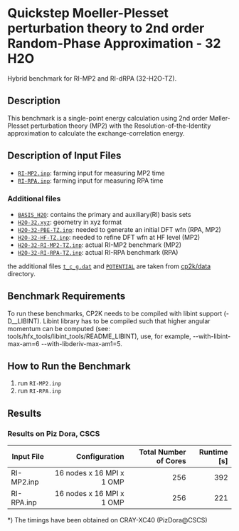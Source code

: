 # Quickstep Moeller-Plesset perturbation theory to 2nd order Random-Phase Approximation - 32 H2O

Hybrid benchmark for RI-MP2 and RI-dRPA (32-H2O-TZ).

## Description

This benchmark is a single-point energy calculation using 2nd order Møller-Plesset perturbation theory (MP2) with the Resolution-of-the-Identity approximation to calculate the exchange-correlation energy.

## Description of Input Files

- [`RI-MP2.inp`](RI-MP2.inp): farming input for measuring MP2 time
- [`RI-RPA.inp`](RI-RPA.inp): farming input for measuring RPA time

### Additional files

- [`BASIS_H2O`](BASIS_H2O): contains the primary and auxiliary(RI) basis sets
- [`H2O-32.xyz`](H2O-32.xyz): geometry in xyz format
- [`H2O-32-PBE-TZ.inp`](H2O-32-PBE-TZ.inp): needed to generate an initial DFT wfn (RPA, MP2)
- [`H2O-32-HF-TZ.inp`](H2O-32-HF-TZ.inp): needed to refine DFT wfn at HF level (MP2)
- [`H2O-32-RI-MP2-TZ.inp`](H2O-32-RI-MP2-TZ.inp): actual RI-MP2 benchmark (MP2)
- [`H2O-32-RI-RPA-TZ.inp`](H2O-32-RI-RPA-TZ.inp): actual RI-RPA benchmark (RPA)

the additional files [`t_c_g.dat`](../../../data/t_c_g.dat) and [`POTENTIAL`](../../../data/POTENTIAL) are taken from [cp2k/data](../../../data) directory.

## Benchmark Requirements

To run these benchmarks, CP2K needs to be compiled with libint support (-D__LIBINT). Libint library has to be compiled such that higher angular momentum can be computed (see: tools/hfx_tools/libint_tools/README_LIBINT), use, for example, --with-libint-max-am=6 --with-libderiv-max-am1=5.

## How to Run the Benchmark

1) run `RI-MP2.inp`
2) run `RI-RPA.inp`

## Results

### Results on Piz Dora, CSCS

| Input File | Configuration             | Total Number of Cores| Runtime [s]  |
| ---------- | -------------------------:| --------------------:| ------------:|
| RI-MP2.inp | 16 nodes x 16 MPI x 1 OMP |                  256 |          392 |
| RI-RPA.inp | 16 nodes x 16 MPI x 1 OMP |                  256 |          221 |

*) The timings have been obtained on CRAY-XC40 (PizDora@CSCS)
